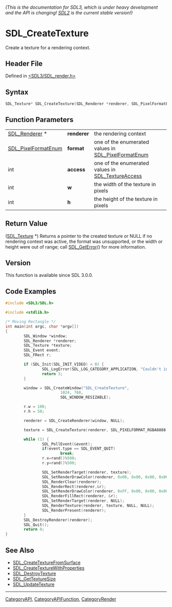 ###### (This is the documentation for SDL3, which is under heavy development and the API is changing! [SDL2](https://wiki.libsdl.org/SDL2/) is the current stable version!)
# SDL_CreateTexture

Create a texture for a rendering context.

## Header File

Defined in [<SDL3/SDL_render.h>](https://github.com/libsdl-org/SDL/blob/main/include/SDL3/SDL_render.h)

## Syntax

```c
SDL_Texture* SDL_CreateTexture(SDL_Renderer *renderer, SDL_PixelFormatEnum format, int access, int w, int h);
```

## Function Parameters

|                                            |              |                                                                            |
| ------------------------------------------ | ------------ | -------------------------------------------------------------------------- |
| [SDL_Renderer](SDL_Renderer) *             | **renderer** | the rendering context                                                      |
| [SDL_PixelFormatEnum](SDL_PixelFormatEnum) | **format**   | one of the enumerated values in [SDL_PixelFormatEnum](SDL_PixelFormatEnum) |
| int                                        | **access**   | one of the enumerated values in [SDL_TextureAccess](SDL_TextureAccess)     |
| int                                        | **w**        | the width of the texture in pixels                                         |
| int                                        | **h**        | the height of the texture in pixels                                        |

## Return Value

([SDL_Texture](SDL_Texture) *) Returns a pointer to the created texture or
NULL if no rendering context was active, the format was unsupported, or the
width or height were out of range; call [SDL_GetError](SDL_GetError)() for
more information.

## Version

This function is available since SDL 3.0.0.

## Code Examples

```c
#include <SDL3/SDL.h>

#include <stdlib.h>

/* Moving Rectangle */
int main(int argc, char *argv[])
{
        SDL_Window *window;
        SDL_Renderer *renderer;
        SDL_Texture *texture;
        SDL_Event event;
        SDL_FRect r;

        if (SDL_Init(SDL_INIT_VIDEO) < 0) {
                SDL_LogError(SDL_LOG_CATEGORY_APPLICATION, "Couldn't initialize SDL: %s", SDL_GetError());
                return 3;
        }

        window = SDL_CreateWindow("SDL_CreateTexture",
                        1024, 768,
                        SDL_WINDOW_RESIZABLE);

        r.w = 100;
        r.h = 50;

        renderer = SDL_CreateRenderer(window, NULL);

        texture = SDL_CreateTexture(renderer, SDL_PIXELFORMAT_RGBA8888, SDL_TEXTUREACCESS_TARGET, 1024, 768);

        while (1) {
                SDL_PollEvent(&event);
                if(event.type == SDL_EVENT_QUIT)
                        break;
                r.x=rand()%500;
                r.y=rand()%500;

                SDL_SetRenderTarget(renderer, texture);
                SDL_SetRenderDrawColor(renderer, 0x00, 0x00, 0x00, 0x00);
                SDL_RenderClear(renderer);
                SDL_RenderRect(renderer,&r);
                SDL_SetRenderDrawColor(renderer, 0xFF, 0x00, 0x00, 0x00);
                SDL_RenderFillRect(renderer, &r);
                SDL_SetRenderTarget(renderer, NULL);
                SDL_RenderTexture(renderer, texture, NULL, NULL);
                SDL_RenderPresent(renderer);
        }
        SDL_DestroyRenderer(renderer);
        SDL_Quit();
        return 0;
}

```

## See Also

- [SDL_CreateTextureFromSurface](SDL_CreateTextureFromSurface)
- [SDL_CreateTextureWithProperties](SDL_CreateTextureWithProperties)
- [SDL_DestroyTexture](SDL_DestroyTexture)
- [SDL_GetTextureSize](SDL_GetTextureSize)
- [SDL_UpdateTexture](SDL_UpdateTexture)

----
[CategoryAPI](CategoryAPI), [CategoryAPIFunction](CategoryAPIFunction), [CategoryRender](CategoryRender)

